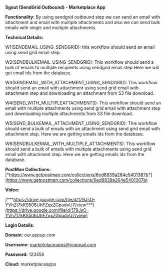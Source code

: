 **Sgout (SendGrid Outbound) - Marketplace App**

**Functionality:** By using sendgrid outbound step we can send an email
with attachment and email with multiple attachments and also we can send
bulk emails with single and multiple attachments.

**Technical Details:**

W1(SENDEMAIL\_USING\_SENDGRID): this workflow should send an email using
send grid email step.

W2(SENDBULKEMAIL\_USING\_SENDGRID): This workflow should send a bulk of
emails to multiple recipients using sendgrid email step.Here we will get
email ids from the database.

W3(SENDEMAIL\_WITH\_ATTACHMENT\_USING\_SENDGRID): This workflow should
send an email with attachment using send grid email with attachment step
and downloading an attachment from S3 file download.

W4(SEND\_WITH\_MULTIPLEATTACHMENTS): This workflow should send an email
with multiple attachments using send grid email with attachment step and
downloading multiple attachments from S3 file download.

W5(SEND\_BULKEMAIL\_ATTACHMENT\_USING\_SENDGRID): This workflow should
send a bulk of emails with an attachment using send grid email with
attachment step. Here we are getting emails ids from the database.

W6(SENDBULKEMAIL\_WITH\_MULTIPLE\_ATTACHMENTS): This workflow should
send a bulk of emails with multiple attachments using send grid email
with attachment step. Here we are getting emails ids from the database.

**PostMan Collections:**
[*https://www.getpostman.com/collections/6ed8839a264e5401367b*](https://www.getpostman.com/collections/6ed8839a264e5401367b)

**Video:**

[***https://drive.google.com/file/d/179JsO-YVhZt7kKS506UhFZqxZGpudvU7/view***](https://drive.google.com/file/d/179JsO-YVhZt7kKS506UhFZqxZGpudvU7/view)

**Login Details:**

**Domain:** our.appup.com

**Username:** marketplaceapps@yopmail.com

**Password:** 123456

**Cloud:** marketplaceapps
